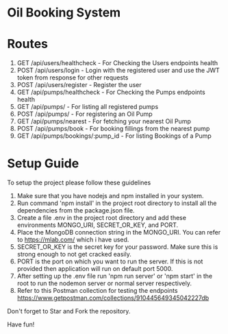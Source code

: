 # Oil Booking System

# Routes
1. GET  /api/users/healthcheck - For Checking the Users endpoints health
2. POST /api/users/login - Login with the registered user and use the JWT token from response for other requests
3. POST /api/users/register - Register the user
4. GET  /api/pumps/healthcheck - For Checking the Pumps endpoints health
5. GET  /api/pumps/ - For listing all registered pumps
6. POST /api/pumps/ - For registering an Oil Pump
7. GET  /api/pumps/nearest - For fetching your nearest Oil Pump
8. POST /api/pumps/book - For booking fillings from the nearest pump
9. GET  /api/pumps/bookings/:pump_id - For listing Bookings of a Pump

# Setup Guide

To setup the project please follow these guidelines

1. Make sure that you have nodejs and npm installed in your system.
2. Run command 'npm install' in the project root directory to install all the dependencies from the package.json file.
3. Create a file .env in the project root directory and add these environments MONGO_URI, SECRET_OR_KEY, and PORT.
4. Place the MongoDB connection string in the MONGO_URI. You can refer to https://mlab.com/ which i have used.
5. SECRET_OR_KEY is the secret key for your password. Make sure this is strong enough to not get cracked easily.
6. PORT is the port on which you want to run the server. If this is not provided then application will run on default port 5000.
7. After setting up the .env file run 'npm run server' or 'npm start' in the root to run the nodemon server or normal server respectively.
8. Refer to this Postman collection for testing the endpoints https://www.getpostman.com/collections/910445649345042227db

Don't forget to Star and Fork the repository.

Have fun!


